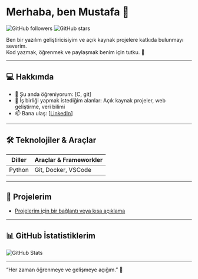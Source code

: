 # Merhaba, ben Mustafa 👋

![GitHub followers](https://img.shields.io/github/followers/mustcoffi?style=social) 
![GitHub stars](https://img.shields.io/github/stars/mustcoffi?style=social)

Ben bir yazılım geliştiricisiyim ve açık kaynak projelere katkıda bulunmayı severim.  
Kod yazmak, öğrenmek ve paylaşmak benim için tutku. 🚀

---

## 💻 Hakkımda
- 🌱 Şu anda öğreniyorum: [C, git]
- 👯 İş birliği yapmak istediğim alanlar: Açık kaynak projeler, web geliştirme, veri bilimi
- 📫 Bana ulaş: [[LinkedIn](https://www.linkedin.com/in/mustafa-k-86515337b)]

---

## 🛠️ Teknolojiler & Araçlar
| Diller | Araçlar & Frameworkler |
| ------ | -------------------- |
| Python | Git, Docker, VSCode |


---

## 🌟 Projelerim
- [Projelerim için bir bağlantı veya kısa açıklama](https://github.com/mustcoffi?tab=repositories)


---

## 📊 GitHub İstatistiklerim
![GitHub Stats](https://github-readme-stats.vercel.app/api?username=mustcoffi&show_icons=true&hide_border=true&theme=radical)

---

“Her zaman öğrenmeye ve gelişmeye açığım.” 🌱
